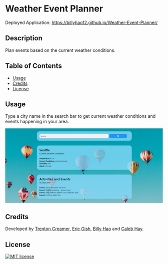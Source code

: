 # Weather Event Planner

Deployed Application: https://billyhao12.github.io/Weather-Event-Planner/

## Description

Plan events based on the current weather conditions.

## Table of Contents

* [Usage](#usage)
* [Credits](#credits)
* [License](#license)

## Usage

Type a city name in the search bar to get current weather conditions and events happening in your area.

![Screenshot of Application](assets/Weather-Event-Planner-screenshot.png)

## Credits

Developed by [Trenton Creamer](https://github.com/trcream), [Eric Gish](https://github.com/EricG442), [Billy Hao](https://github.com/billyhao12) and [Caleb Hay](https://github.com/ICVRXS).

## License

[![MIT license](https://img.shields.io/badge/License-MIT-blue.svg)](LICENSE)
